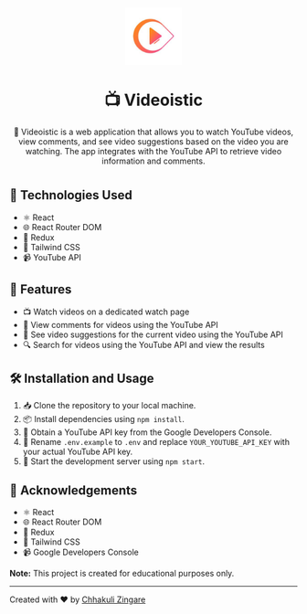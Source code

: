 <div align="center">
  <img src="./src/assets/logo.jpg" height="100" width="100" alt="logo"/>
  <h1>📺 Videoistic</h1>
  <p>👀 Videoistic is a web application that allows you to watch YouTube videos, view comments, and see video suggestions based on the video you are watching. The app integrates with the YouTube API to retrieve video information and comments.</p>
</div> 


# 


## 🚀 Technologies Used

- ⚛️ React
- 🌐 React Router DOM
- 🚀 Redux
- 🎨 Tailwind CSS
- 📹 YouTube API

## 🎉 Features

- 📺 Watch videos on a dedicated watch page
- 💬 View comments for videos using the YouTube API
- 🎥 See video suggestions for the current video using the YouTube API
- 🔍 Search for videos using the YouTube API and view the results

## 🛠️ Installation and Usage

1. 📥 Clone the repository to your local machine.
2. 📦 Install dependencies using `npm install`.
3. 🔑 Obtain a YouTube API key from the Google Developers Console.
4. 🔧 Rename `.env.example` to `.env` and replace `YOUR_YOUTUBE_API_KEY` with your actual YouTube API key.
5. 🚀 Start the development server using `npm start`.

## 💖 Acknowledgements

- ⚛️ React
- 🌐 React Router DOM
- 🚀 Redux
- 🎨 Tailwind CSS
- 📹 Google Developers Console

**Note:** This project is created for educational purposes only.

---

Created with ❤️ by [Chhakuli Zingare](https://github.com/chhakuli123/Videoistic) 

